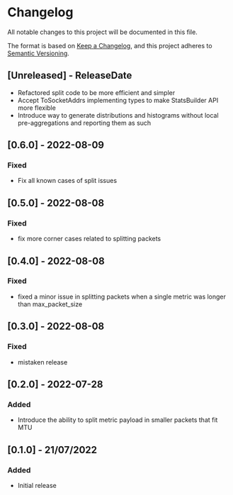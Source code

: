 # Changelog
All notable changes to this project will be documented in this file.

The format is based on [Keep a Changelog](https://keepachangelog.com/en/1.0.0/),
and this project adheres to [Semantic Versioning](https://semver.org/spec/v2.0.0.html).

<!-- next-header -->

## [Unreleased] - ReleaseDate
- Refactored split code to be more efficient and simpler
- Accept ToSocketAddrs implementing types to make StatsBuilder API more flexible
- Introduce way to generate distributions and histograms without local
  pre-aggregations and reporting them as such

## [0.6.0] - 2022-08-09
### Fixed
- Fix all known cases of split issues

## [0.5.0] - 2022-08-08
### Fixed
- fix more corner cases related to splitting packets

## [0.4.0] - 2022-08-08
### Fixed
- fixed a minor issue in splitting packets when a single metric was longer than max_packet_size

## [0.3.0] - 2022-08-08
### Fixed
- mistaken release

## [0.2.0] - 2022-07-28
### Added
- Introduce the ability to split metric payload in smaller packets that fit MTU


## [0.1.0] - 21/07/2022
### Added
- Initial release
